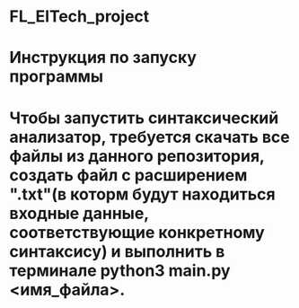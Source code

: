 # FL_ElTech_project

# Инструкция по запуску программы
# Чтобы запустить синтаксический анализатор, требуется скачать все файлы из данного репозитория, создать файл с расширением ".txt"(в которм будут находиться входные данные, соответствующие конкретному синтаксису) и выполнить в терминале python3 main.py <имя_файла>.
